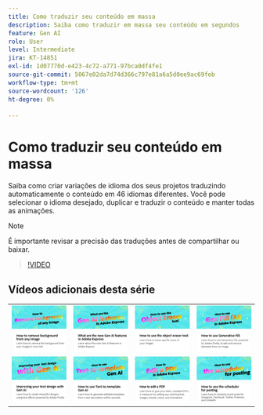 ```yaml
---
title: Como traduzir seu conteúdo em massa
description: Saiba como traduzir em massa seu conteúdo em segundos
feature: Gen AI
role: User
level: Intermediate
jira: KT-14851
exl-id: 1d07770d-e423-4c72-a771-97bca0df4fe1
source-git-commit: 5067e02da7d74d366c797e81a6a5d0ee9ac69feb
workflow-type: tm+mt
source-wordcount: '126'
ht-degree: 0%

---
```


# Como traduzir seu conteúdo em massa

Saiba como criar variações de idioma dos seus projetos traduzindo automaticamente o conteúdo em 46 idiomas diferentes. Você pode selecionar o idioma desejado, duplicar e traduzir o conteúdo e manter todas as animações.

>[!NOTE]
>
>É importante revisar a precisão das traduções antes de compartilhar ou baixar.

>[!VIDEO](https://video.tv.adobe.com/v/3427023?quality=12&learn=on&hidetitle=true)

## Vídeos adicionais desta série

<table style="table-layout:fixed">
<tr>
   <td>
         <a href="remove-background.md">
            <img alt="Como remover um plano de fundo de qualquer imagem" src="assets/background.png" />
         </a>
   </td>
   <td>
         <a href="intro-gen-ai.md">
            <img alt="Quais são os novos recursos de IA do Gen no Adobe Express?" src="assets/intro-gen-ai.png" />
         </a>
   </td>
   <td>
         <a href="object-eraser.md">
            <img alt="Como usar a ferramenta Borracha de objeto" src="assets/object-eraser.png" />
         </a>
   </td>
   <td>
         <a href="generative-fill.md">
            <img alt="Como usar o Preenchimento generativo" src="assets/gen-fill.png" />
         </a>
   </td>      
</tr>
<tr>
   <td>
      <a href="gen-text.md">
         <img alt="Aprimorar o design de texto com a Gen AI" src="assets/text-design.png" />
      </a>
   </td>
   <td>
      <a href="text-to-template.md">
         <img alt="Como usar a geração de IA de texto para modelo" src="assets/text-to-template.png" />
      </a>
   </td>
   <td>
      <a href="edit-a-pdf.md">
         <img alt="Como editar um PDF" src="assets/edit-pdf.png" />
      </a>
   </td>
   <td>
      <a href="schedule.md">
         <img alt="Como usar o agendador para lançamento" src="assets/schedule.png" />
      </a>
   </td>
</tr>
</table>

